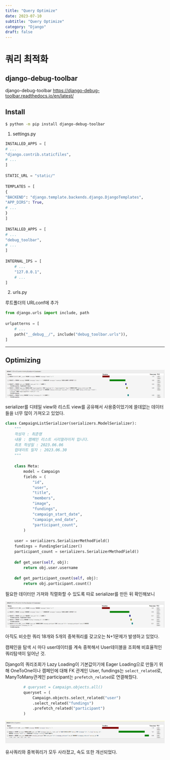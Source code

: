 ```yaml
---
title: "Query Optimize"
date: 2023-07-10
subtitle: "Query Optimize"
category: "Django"
draft: false
---
```


# 쿼리 최적화

## django-debug-toolbar

django-debug-toolbar
https://django-debug-toolbar.readthedocs.io/en/latest/

## Install

```bash
$ python -m pip install django-debug-toolbar
```

1. settings.py

```python
INSTALLED_APPS = [
# ...
"django.contrib.staticfiles",
# ...
]

STATIC_URL = "static/"

TEMPLATES = [
{
"BACKEND": "django.template.backends.django.DjangoTemplates",
"APP_DIRS": True,
# ...
}
]

INSTALLED_APPS = [
# ...
"debug_toolbar",
# ...
]

INTERNAL_IPS = [
    # ...
    "127.0.0.1",
    # ...
]
```

2. urls.py

루트폴더의 URLconf에 추가

```python
from django.urls import include, path

urlpatterns = [
    # ...
    path("__debug__/", include("debug_toolbar.urls")),
]
```

---

## Optimizing

![before](before-serializer.png)

serializer를 디테일 view와 리스트 view를 공유해서 사용중이었기에 쓸데없는 데이터들을 너무 많이 가져오고 있었다.

```python
class CampaignListSerializer(serializers.ModelSerializer):
    """
    작성자 : 최준영
    내용 : 캠페인 리스트 시리얼라이저 입니다.
    최초 작성일 : 2023.06.06
    업데이트 일자 : 2023.06.30
    """

    class Meta:
        model = Campaign
        fields = (
            "id",
            "user",
            "title",
            "members",
            "image",
            "fundings",
            "campaign_start_date",
            "campaign_end_date",
            "participant_count",
        )

    user = serializers.SerializerMethodField()
    fundings = FundingSerializer()
    participant_count = serializers.SerializerMethodField()

    def get_user(self, obj):
        return obj.user.username

    def get_participant_count(self, obj):
        return obj.participant.count()
```

필요한 데이터만 가져와 직렬화할 수 있도록 따로 serializer를 만든 뒤 확인해보니

![all()](all.png)

아직도 비슷한 쿼리 18개와 5개의 중복쿼리를 갖고오는 N+1문제가 발생하고 있었다.

캠페인을 탐색 시 마다 user데이터를 계속 중복해서 User테이블을 조회해 비효율적인 쿼리탐색이 일어난 것.

Django의 쿼리조회가 Lazy Loading이 기본값이기에 Eager Loading으로 만들기 위해 OneToOne이나 캠페인에 대해 FK 관계인 User, fundings는 `select_related`로, ManyToMany관계인 participant는 `prefetch_related`로 연결해줬다.

```python
        # queryset = Campaign.objects.all()
        queryset = (
            Campaign.objects.select_related("user")
            .select_related("fundings")
            .prefetch_related("participant")
        )
```

![optimized](optimized.png)

유사쿼리와 중복쿼리가 모두 사라졌고, 속도 또한 개선되었다.
